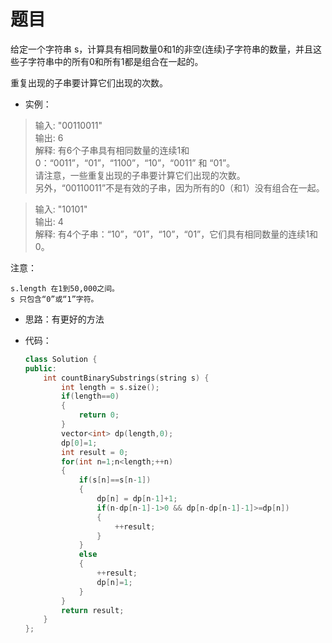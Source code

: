 # 题目
给定一个字符串 s，计算具有相同数量0和1的非空(连续)子字符串的数量，并且这些子字符串中的所有0和所有1都是组合在一起的。

重复出现的子串要计算它们出现的次数。

* 实例：

>输入: "00110011"<br>
输出: 6<br>
解释: 有6个子串具有相同数量的连续1和0：“0011”，“01”，“1100”，“10”，“0011” 和 “01”。<br>
请注意，一些重复出现的子串要计算它们出现的次数。<br>
另外，“00110011”不是有效的子串，因为所有的0（和1）没有组合在一起。

>输入: "10101"<br>
输出: 4<br>
解释: 有4个子串：“10”，“01”，“10”，“01”，它们具有相同数量的连续1和0。

注意：

    s.length 在1到50,000之间。
    s 只包含“0”或“1”字符。

* 思路：有更好的方法

* 代码：
    ```C++
    class Solution {
    public:
        int countBinarySubstrings(string s) {
            int length = s.size();
            if(length==0)
            {
                return 0;
            }
            vector<int> dp(length,0);
            dp[0]=1;
            int result = 0;
            for(int n=1;n<length;++n)
            {
                if(s[n]==s[n-1])
                {
                    dp[n] = dp[n-1]+1;
                    if(n-dp[n-1]-1>0 && dp[n-dp[n-1]-1]>=dp[n])
                    {
                        ++result;
                    }
                }
                else
                {
                    ++result;
                    dp[n]=1;
                }
            }
            return result;
        }
    };
    ```